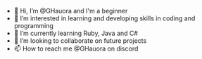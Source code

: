 - 👋 Hi, I’m @GHauora and I'm a beginner
- 👀 I’m interested in learning and developing skills in coding and programming
- 🌱 I’m currently learning Ruby, Java and C#
- 💞️ I’m looking to collaborate on future projects
- 📫 How to reach me @GHauora on discord

<!---
GHauora/GHauora is a ✨ special ✨ repository because its `README.md` (this file) appears on your GitHub profile.
You can click the Preview link to take a look at your changes.
--->
